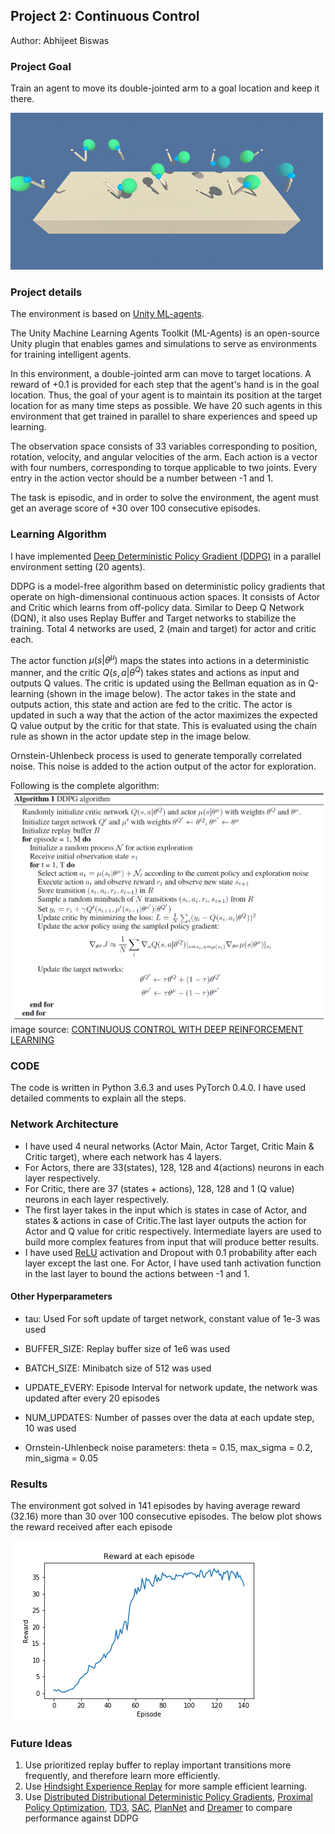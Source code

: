 ## Project 2: Continuous Control

Author: Abhijeet Biswas

### Project Goal

Train an agent to move its double-jointed arm to a goal location and keep it there.

![](/images/reacher.gif)

### Project details

The environment is based on [Unity ML-agents](https://github.com/Unity-Technologies/ml-agents). 

The Unity Machine Learning Agents Toolkit (ML-Agents) is an open-source Unity plugin that enables games and simulations to serve as environments for training intelligent agents. 

In this environment, a double-jointed arm can move to target locations. A reward of +0.1 is provided for each step that the agent's hand is in the goal location. Thus, the goal of your agent is to maintain its position at the target location for as many time steps as possible. We have 20 such agents in this environment that get trained in parallel to share experiences and speed up learning.

The observation space consists of 33 variables corresponding to position, rotation, velocity, and angular velocities of the arm. Each action is a vector with four numbers, corresponding to torque applicable to two joints. Every entry in the action vector should be a number between -1 and 1.

The task is episodic, and in order to solve the environment, the agent must get an average score of +30 over 100 consecutive episodes.


### Learning Algorithm

I have implemented [Deep Deterministic Policy Gradient (DDPG)](https://arxiv.org/abs/1509.02971) in a parallel environment setting (20 agents). 

DDPG is a model-free algorithm based on deterministic policy gradients that operate on high-dimensional continuous action spaces. It consists of Actor and Critic which learns from off-policy data. Similar to Deep Q Network (DQN), it also uses Replay Buffer and Target networks to stabilize the training. Total 4 networks are used, 2 (main and target) for actor and critic each. 

The actor function $\mu(s|\theta^{\mu})$ maps the states into actions in a deterministic manner, and the critic $Q(s,a| \theta^{Q})$ takes states and actions as input and outputs Q values. The critic is updated using the Bellman equation as in Q-learning (shown in the image below).
The actor takes in the state and outputs action, this state and action are fed to the critic. The actor is updated in such a way that the action of the actor maximizes the expected Q value output by the critic for that state. This is evaluated using the chain rule as shown in the actor update step in the image below.

Ornstein-Uhlenbeck process is used to generate temporally correlated noise. This noise is added to the action output of the actor for exploration.

Following is the complete algorithm:
![](/images/ddpg_algo.PNG)
image source: [CONTINUOUS CONTROL WITH DEEP REINFORCEMENT LEARNING](https://arxiv.org/abs/1509.02971)


### CODE

The code is written in Python 3.6.3 and uses PyTorch 0.4.0. I have used detailed comments to explain all the steps.

### Network Architecture

- I have used  4  neural networks (Actor Main, Actor Target, Critic Main & Critic target), where each network has 4 layers.
- For Actors, there are 33(states), 128, 128 and 4(actions) neurons in each layer respectively.
- For Critic, there are 37 (states + actions), 128, 128 and 1 (Q value) neurons in each layer respectively.
- The first layer takes in the input which is states in case of Actor, and states & actions in case of Critic.The last layer outputs the action for Actor and Q value for critic respectively. Intermediate layers are used to build more complex features from input that will produce better results.
- I have used [ReLU](https://en.wikipedia.org/wiki/Rectifier_(neural_networks)) activation  and Dropout with 0.1 probability after each layer except the last one. For Actor, I have used tanh activation function in the last layer to bound the actions between -1 and 1.

#### Other Hyperparameters

- tau: Used For soft update of target network, constant value of 1e-3 was used

- BUFFER_SIZE: Replay buffer  size of 1e6 was used

- BATCH_SIZE: Minibatch size of  512  was used

- UPDATE_EVERY: Episode Interval for network update, the network was updated after every 20 episodes     

- NUM_UPDATES: Number of passes over the data at each update step, 10 was used

- Ornstein-Uhlenbeck noise parameters: theta = 0.15, max_sigma = 0.2, min_sigma = 0.05

### Results

The environment got solved in 141 episodes by having average reward (32.16) more than 30 over 100 consecutive episodes. The below plot shows the reward received after each episode

![reward_plot.png](/images/reward_plot.png)

### Future Ideas

1. Use prioritized replay buffer to replay important transitions more frequently, and therefore learn more efficiently.
2. Use [Hindsight Experience Replay](https://arxiv.org/abs/1707.01495) for more sample efficient learning.
2. Use [Distributed Distributional Deterministic Policy Gradients](https://openreview.net/pdf?id=SyZipzbCb), [Proximal Policy Optimization](https://arxiv.org/abs/1707.06347), [TD3](https://arxiv.org/abs/1802.09477), [SAC](https://arxiv.org/abs/1812.05905), [PlanNet](https://ai.googleblog.com/2019/02/introducing-planet-deep-planning.html) and [Dreamer](https://ai.googleblog.com/2020/03/introducing-dreamer-scalable.html) to compare performance against DDPG

